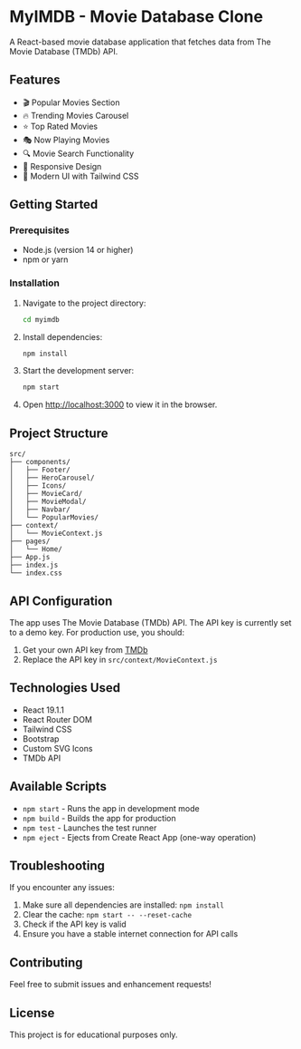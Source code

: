 # MyIMDB - Movie Database Clone

A React-based movie database application that fetches data from The Movie Database (TMDb) API.

## Features

- 🎬 Popular Movies Section
- 🔥 Trending Movies Carousel
- ⭐ Top Rated Movies
- 🎭 Now Playing Movies
- 🔍 Movie Search Functionality
- 📱 Responsive Design
- 🎨 Modern UI with Tailwind CSS

## Getting Started

### Prerequisites

- Node.js (version 14 or higher)
- npm or yarn

### Installation

1. Navigate to the project directory:
   ```bash
   cd myimdb
   ```

2. Install dependencies:
   ```bash
   npm install
   ```

3. Start the development server:
   ```bash
   npm start
   ```

4. Open [http://localhost:3000](http://localhost:3000) to view it in the browser.

## Project Structure

```
src/
├── components/
│   ├── Footer/
│   ├── HeroCarousel/
│   ├── Icons/
│   ├── MovieCard/
│   ├── MovieModal/
│   ├── Navbar/
│   └── PopularMovies/
├── context/
│   └── MovieContext.js
├── pages/
│   └── Home/
├── App.js
├── index.js
└── index.css
```

## API Configuration

The app uses The Movie Database (TMDb) API. The API key is currently set to a demo key. For production use, you should:

1. Get your own API key from [TMDb](https://www.themoviedb.org/settings/api)
2. Replace the API key in `src/context/MovieContext.js`

## Technologies Used

- React 19.1.1
- React Router DOM
- Tailwind CSS
- Bootstrap
- Custom SVG Icons
- TMDb API

## Available Scripts

- `npm start` - Runs the app in development mode
- `npm build` - Builds the app for production
- `npm test` - Launches the test runner
- `npm eject` - Ejects from Create React App (one-way operation)

## Troubleshooting

If you encounter any issues:

1. Make sure all dependencies are installed: `npm install`
2. Clear the cache: `npm start -- --reset-cache`
3. Check if the API key is valid
4. Ensure you have a stable internet connection for API calls

## Contributing

Feel free to submit issues and enhancement requests!

## License

This project is for educational purposes only.
